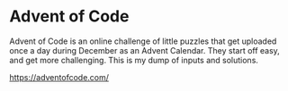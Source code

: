 # Advent of Code

Advent of Code is an online challenge of little puzzles that get uploaded once a day during December as an Advent Calendar.  They start off easy, and get more challenging.  This is my dump of inputs and solutions.

https://adventofcode.com/
